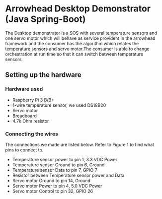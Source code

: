 # Arrowhead Desktop Demonstrator (Java Spring-Boot)
The Desktop demonstrator is a SOS with several temperature sensors and one servo motor whích will behave as service providers in the arrowhead framework and the consumer has the algorithm which relates the temperature sensors and servo motor.The consumer is able to change orchestration at run time so that it can switch between temperature sensors.

## Setting up the hardware

### Hardware used

- Raspberry Pi 3 B/B+
- 1-wire temperature sensor, we used DS18B20
- Servo motor
- Breadboard
- 4.7k Ohm resistor

### Connecting the wires

The connections we made are listed below. Refer to Figure 1 to find what pins to connect to.

- Temperature sensor power to pin 1, 3.3 VDC Power
- Temperature sensor Ground to pin 6, Ground
- Temperature sensor Data to pin 7, GPIO 7
- Resistor between Temperature sensor power and Data
- Servo motor Ground to pin 14, Ground
- Servo motor Power to pin 4, 5.0 VDC Power
- Servo motor Control to pin 32, GPIO 26
